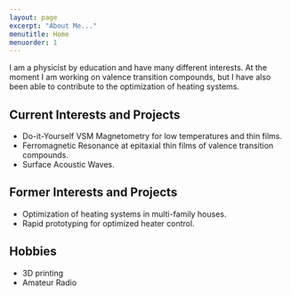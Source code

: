 ```yaml
---
layout: page
excerpt: "About Me..."
menutitle: Home
menuorder: 1
---
```


I am a physicist by education and have many different interests. At the moment I am working on valence transition compounds, but I have also been able to contribute to the optimization of heating systems.

## Current Interests and Projects

- Do-it-Yourself VSM Magnetometry for low temperatures and thin films.
- Ferromagnetic Resonance at epitaxial thin films of valence transition compounds.
- Surface Acoustic Waves.

## Former Interests and Projects

- Optimization of heating systems in multi-family houses.
- Rapid prototyping for optimized heater control.

## Hobbies

- 3D printing
- Amateur Radio
